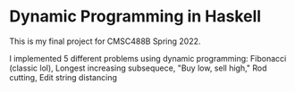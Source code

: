 # Dynamic Programming in Haskell

This is my final project for CMSC488B Spring 2022.

I implemented 5 different problems using dynamic programming:
Fibonacci (classic lol), Longest increasing subsequece, "Buy low, sell high," Rod cutting, Edit string distancing
